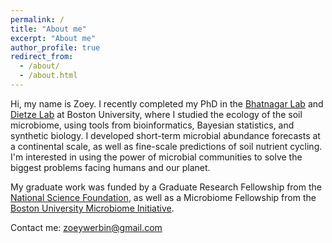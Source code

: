 ```yaml
---
permalink: /
title: "About me"
excerpt: "About me"
author_profile: true
redirect_from: 
  - /about/
  - /about.html
---
```


Hi, my name is Zoey. I recently completed my PhD in the [Bhatnagar Lab](https://microbesatbu.wordpress.com/) and [Dietze Lab](https://people.bu.edu/dietze/index.html) at Boston University, where I studied the ecology of the soil microbiome, using tools from bioinformatics, Bayesian statistics, and synthetic biology. I developed short-term microbial abundance forecasts at a continental scale, as well as fine-scale predictions of soil nutrient cycling. I'm interested in using the power of microbial communities to solve the biggest problems facing humans and our planet.

My graduate work was funded by a Graduate Research Fellowship from the [National Science Foundation](https://www.nsfgrfp.org/), as well as a Microbiome Fellowship from the [Boston University Microbiome Initiative](https://sites.bu.edu/microbiome/).

Contact me: [zoeywerbin@gmail.com](zoeywerbin@gmail.com)
